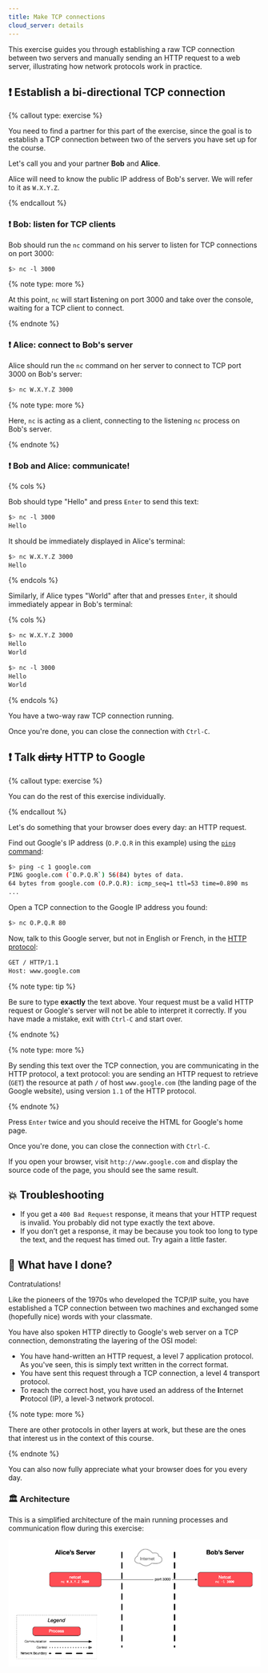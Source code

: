 ```yaml
---
title: Make TCP connections
cloud_server: details
---
```


This exercise guides you through establishing a raw TCP connection between two
servers and manually sending an HTTP request to a web server, illustrating how
network protocols work in practice.

## :exclamation: Establish a bi-directional TCP connection

{% callout type: exercise %}

You need to find a partner for this part of the exercise, since the goal is to
establish a TCP connection between two of the servers you have set up for the
course.

Let's call you and your partner **Bob** and **Alice**.

Alice will need to know the public IP address of Bob's server. We will refer to
it as `W.X.Y.Z`.

{% endcallout %}

### :exclamation: **Bob:** listen for TCP clients

Bob should run the `nc` command on his server to listen for TCP connections on
port 3000:

```bash
$> nc -l 3000
```

{% note type: more %}

At this point, `nc` will start **l**istening on port 3000 and take over the
console, waiting for a TCP client to connect.

{% endnote %}

### :exclamation: **Alice:** connect to Bob's server

Alice should run the `nc` command on her server to connect to TCP port 3000 on
Bob's server:

```bash
$> nc W.X.Y.Z 3000
```

{% note type: more %}

Here, `nc` is acting as a client, connecting to the listening `nc` process on
Bob's server.

{% endnote %}

### :exclamation: **Bob** and **Alice**: communicate!

{% cols %}

Bob should type "Hello" and press `Enter` to send this text:

```bash
$> nc -l 3000
Hello
```

<!-- col -->

It should be immediately displayed in Alice's terminal:

```bash
$> nc W.X.Y.Z 3000
Hello
```

{% endcols %}

Similarly, if Alice types "World" after that and presses `Enter`, it should
immediately appear in Bob's terminal:

{% cols %}

```bash
$> nc W.X.Y.Z 3000
Hello
World
```

<!-- col -->

```bash
$> nc -l 3000
Hello
World
```

{% endcols %}

You have a two-way raw TCP connection running.

Once you're done, you can close the connection with `Ctrl-C`.

## :exclamation: Talk ~~dirty~~ HTTP to Google

{% callout type: exercise %}

You can do the rest of this exercise individually.

{% endcallout %}

Let's do something that your browser does every day: an HTTP request.

Find out Google's IP address (`O.P.Q.R` in this example) using the [`ping`
command][ping]:

```bash
$> ping -c 1 google.com
PING google.com (`O.P.Q.R`) 56(84) bytes of data.
64 bytes from google.com (O.P.Q.R): icmp_seq=1 ttl=53 time=0.890 ms
...
```

Open a TCP connection to the Google IP address you found:

```bash
$> nc O.P.Q.R 80
```

Now, talk to this Google server, but not in English or French, in the [HTTP protocol][http]:

```bash
GET / HTTP/1.1
Host: www.google.com
```

{% note type: tip %}

Be sure to type **exactly** the text above. Your request must be a valid HTTP
request or Google's server will not be able to interpret it correctly. If you
have made a mistake, exit with `Ctrl-C` and start over.

{% endnote %}

{% note type: more %}

By sending this text over the TCP connection, you are communicating in the HTTP
protocol, a text protocol: you are sending an HTTP request to retrieve (`GET`)
the resource at path `/` of host `www.google.com` (the landing page of the
Google website), using version `1.1` of the HTTP protocol.

{% endnote %}

Press `Enter` twice and you should receive the HTML for Google's home page.

Once you're done, you can close the connection with `Ctrl-C`.

If you open your browser, visit `http://www.google.com` and display the source
code of the page, you should see the same result.

## :boom: Troubleshooting

- If you get a `400 Bad Request` response, it means that your HTTP request is
  invalid. You probably did not type exactly the text above.
- If you don’t get a response, it may be because you took too long to type the
  text, and the request has timed out. Try again a little faster.

## :checkered_flag: What have I done?

Contratulations!

Like the pioneers of the 1970s who developed the TCP/IP suite, you have
established a TCP connection between two machines and exchanged some (hopefully
nice) words with your classmate.

You have also spoken HTTP directly to Google's web server on a TCP connection,
demonstrating the layering of the OSI model:

- You have hand-written an HTTP request, a level 7 application protocol. As
  you've seen, this is simply text written in the correct format.
- You have sent this request through a TCP connection, a level 4 transport
  protocol.
- To reach the correct host, you have used an address of the **I**nternet
  **P**rotocol (IP), a level-3 network protocol.

{% note type: more %}

There are other protocols in other layers at work, but these are the ones that
interest us in the context of this course.

{% endnote %}

You can also now fully appreciate what your browser does for you every day.

### :classical_building: Architecture

This is a simplified architecture of the main running processes and
communication flow during this exercise:

![Architecture diagram](images/architecture.png)

[http]: https://en.wikipedia.org/wiki/HTTP
[nc]: https://en.wikipedia.org/wiki/Netcat
[ping]: https://en.wikipedia.org/wiki/Ping_(networking_utility)
